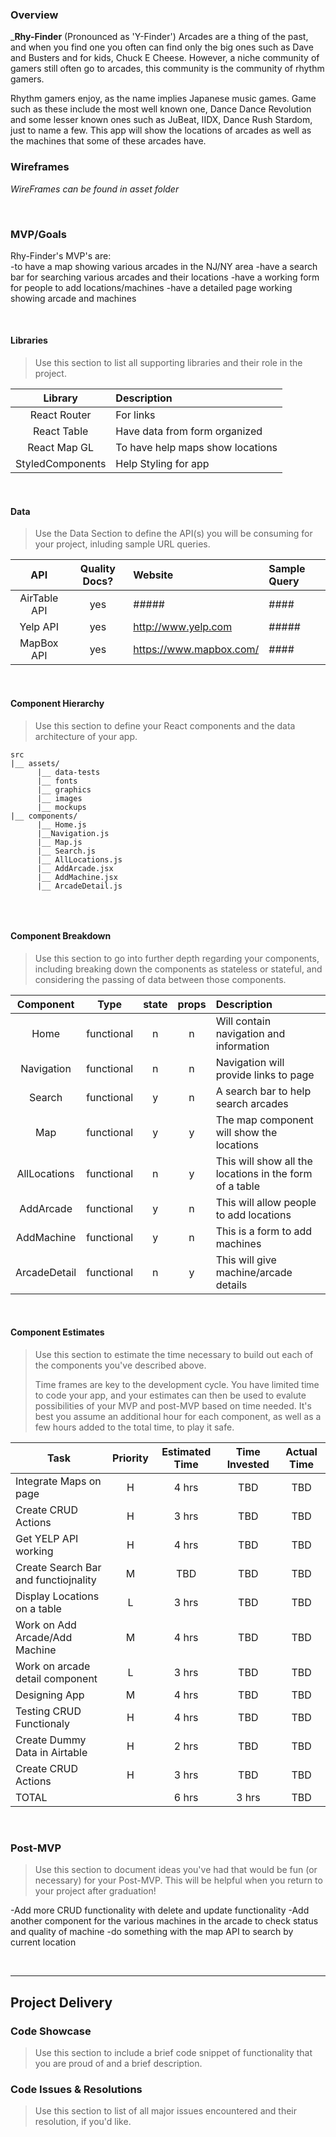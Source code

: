 ### Overview

_**Rhy-Finder** 
(Pronounced as 'Y-Finder')
Arcades are a thing of the past, and when you find one you often can find only the big ones such as Dave and Busters and for kids, Chuck E Cheese.  However, a niche community of gamers still often go to arcades, this community is the community of rhythm gamers. 

Rhythm gamers enjoy, as the name implies Japanese music games. Game such as these include the most well known one, Dance Dance Revolution and some lesser known ones such as JuBeat, IIDX, Dance Rush Stardom, just to name a few. This app will show the locations of arcades as well as the machines that some of these arcades have. 



### Wireframes

*WireFrames can be found in asset folder*

<br>

### MVP/Goals

Rhy-Finder's MVP's are:<br>
-to have a map showing various arcades in the NJ/NY area
-have a search bar for searching various arcades and their locations 
-have a working form for people to add locations/machines
-have a detailed page working showing arcade and machines 


<br>


#### Libraries

> Use this section to list all supporting libraries and their role in the project.

|     Library      | Description                                |
| :--------------: | :----------------------------------------- |
|   React Router   | For links |
|   React Table    | Have data from form organized  |
|   React Map GL   | To have help maps show locations |
|  StyledComponents  | Help Styling for app  |


<br>

#### Data

> Use the Data Section to define the API(s) you will be consuming for your project, inluding sample URL queries.

|    API     | Quality Docs? | Website       | Sample Query                            |
| :--------: | :-----------: | :------------ | :-------------------------------------- |
| AirTable API|      yes      | #####| ####|
| Yelp API    |      yes      | http://www.yelp.com | #####|
| MapBox API  |      yes      |https://www.mapbox.com/| ####|


<br>

#### Component Hierarchy

> Use this section to define your React components and the data architecture of your app.

```
src
|__ assets/
      |__ data-tests
      |__ fonts
      |__ graphics
      |__ images
      |__ mockups
|__ components/
      |__ Home.js
      |__Navigation.js  
      |__ Map.js
      |__ Search.js
      |__ AllLocations.js
      |__ AddArcade.jsx
      |__ AddMachine.jsx
      |__ ArcadeDetail.js
      
```

<br>

#### Component Breakdown

> Use this section to go into further depth regarding your components, including breaking down the components as stateless or stateful, and considering the passing of data between those components.

|  Component   |    Type    | state | props | Description                                                      |
| :----------: | :--------: | :---: | :---: | :--------------------------------------------------------------- |
|    Home      | functional |   n   |   n   | Will contain navigation and information              |
|  Navigation  | functional |   n   |   n   | Navigation will provide links to page       |
|   Search   |   functional   |   y   |   n   | A search bar to help search arcades      |
| Map          | functional |   y   |   y   | The map component will show the locations               |
|    AllLocations   | functional |   n   |   y   | This will show all the locations in the form of a table|
| AddArcade         | functional |   y   |   n   | This will allow people to add locations              |
| AddMachine        | functional |   y   |   n  | This is a form to add machines              |
| ArcadeDetail       | functional |   n  |   y   | This will give machine/arcade details            |


<br>

#### Component Estimates

> Use this section to estimate the time necessary to build out each of the components you've described above. 
>
> Time frames are key to the development cycle. You have limited time to code your app, and your estimates can then be used to evalute possibilities of your MVP and post-MVP based on time needed. It's best you assume an additional hour for each component, as well as a few hours added to the total time, to play it safe.

| Task                | Priority | Estimated Time | Time Invested | Actual Time |
| ------------------- | :------: | :------------: | :-----------: | :---------: |
| Integrate Maps on page   |    H    |     4 hrs      |    TBD    |   TBD  |
| Create CRUD Actions |    H     |     3 hrs      |     TBD     |     TBD     |
| Get YELP API working |    H     |     4 hrs      |     TBD     |     TBD     |
| Create Search Bar and functiojnality |    M     |    TBD      |     TBD     |     TBD     |
| Display Locations on a table  |    L    |     3 hrs      |     TBD     |     TBD     |
| Work on Add Arcade/Add Machine  |    M     |     4 hrs      |     TBD     |     TBD     |
| Work on arcade detail component |    L    |     3 hrs      |     TBD     |     TBD     |
| Designing App |    M     |     4 hrs      |     TBD     |     TBD     |
| Testing CRUD Functionaly  |    H     |     4 hrs      |     TBD     |     TBD     |
| Create Dummy Data in Airtable |    H     |     2 hrs      |     TBD     |     TBD     |
| Create CRUD Actions |    H     |     3 hrs      |     TBD     |     TBD     |
| TOTAL               |          |     6 hrs      |     3 hrs     |     TBD     |

<br>



### Post-MVP

> Use this section to document ideas you've had that would be fun (or necessary) for your Post-MVP. This will be helpful when you return to your project after graduation!

-Add more CRUD functionality with delete and update functionality
-Add another component for the various machines in the arcade to check status and quality of machine
-do something with the map API to search by current location 


<br>

***

## Project Delivery

### Code Showcase

> Use this section to include a brief code snippet of functionality that you are proud of and a brief description.

### Code Issues & Resolutions

> Use this section to list of all major issues encountered and their resolution, if you'd like.